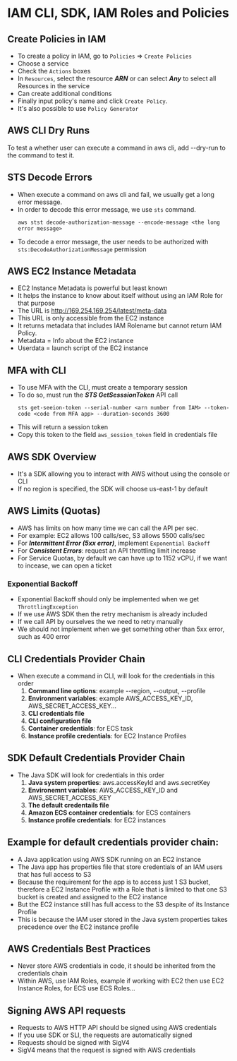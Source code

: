 # IAM CLI, SDK, IAM Roles and Policies

## Create Policies in IAM
- To create a policy in IAM, go to ```Policies``` => ```Create Policies```
- Choose a service
- Check the ```Actions``` boxes
- In ```Resources```, select the resource ***ARN*** or can select ***Any*** to select all Resources in the service
- Can create additional conditions
- Finally input policy's name and click ```Create Policy```.
- It's also possible to use ```Policy Generator```

## AWS CLI Dry Runs
To test a whether user can execute a command in aws cli, add --dry-run to the command to test it.

## STS Decode Errors
- When execute a command on aws cli and fail, we usually get a long error message.
- In order to decode this error message, we use ```sts``` command.
    ```
    aws stst decode-authorization-message --encode-message <the long error message>
    ```
- To decode a error message, the user needs to be authorized with ```sts:DecodeAuthorizationMessage``` permission

## AWS EC2 Instance Metadata
- EC2 Instance Metadata is powerful but least known
- It helps the instance to know about itself without using an IAM Role for that purpose
- The URL is http://169.254.169.254/latest/meta-data
- This URL is only accessible from the EC2 instance
- It returns metadata that includes IAM Rolename but cannot return IAM Policy.
- Metadata = Info about the EC2 instance
- Userdata = launch script of the EC2 instance

## MFA with CLI
- To use MFA with the CLI, must create a temporary session
- To do so, must run the ***STS GetSesssionToken*** API call
    ```
    sts get-seeion-token --serial-number <arn number from IAM> --token-code <code from MFA app> --duration-seconds 3600
    ```
- This will return a session token
- Copy this token to the field ```aws_session_token``` field in  credentials file

## AWS SDK Overview
- It's a SDK allowing you to interact with AWS without using the console or CLI
- If no region is specified, the SDK will choose us-east-1 by default

## AWS Limits (Quotas)
- AWS has limits on how many time we can call the API per sec.
- For example: EC2 allows 100 calls/sec, S3 allows 5500 calls/sec
- For ***Intermittent Error (5xx error)***, implement ```Exponential Backoff``` 
- For ***Consistent Errors***: request an API throttling limit increase
- For Service Quotas, by default we can have up to 1152 vCPU, if we want to incease, we can open a ticket

### Exponential Backoff
- Exponential Backoff should only be implemented when we get ```ThrottlingException```
- If we use AWS SDK then the retry mechanism is already included
- If we call API by ourselves the we need to retry manually 
- We should not implement when we get something other than 5xx error, such as 400 error

## CLI Credentials Provider Chain
- When execute a command in CLI, will look for the credentials in this order
  1. **Command line options**: example --region, --output, --profile
  2. **Environment variables**: example AWS_ACCESS_KEY_ID, AWS_SECRET_ACCESS_KEY...
  3. **CLI credentials file**
  4. **CLI configuration file**
  5. **Container credentials**: for ECS task
  6. **Instance profile credentials**: for EC2 Instance Profiles

## SDK Default Credentials Provider Chain
- The Java SDK will look for credentials in this order
  1. **Java system properties**: aws.accessKeyId and aws.secretKey
  2. **Environemnt variables**: AWS_ACCESS_KEY_ID and AWS_SECRET_ACCESS_KEY
  3. **The default credentails file**
  4. **Amazon ECS container credentials**: for ECS containers
  5. **Instance profile credentials**: for EC2 instances

## Example for default credentials provider chain:
- A Java application using AWS SDK running on an EC2 instance
- The Java app has properties file that store credentials of an IAM users that has full access to S3
- Because the requirement for the app is to access just 1 S3 bucket, therefore a EC2 Instance Profile with a Role that is limited to that one S3 bucket is created and assigned to the EC2 instance
- But the EC2 instance still has full access to the S3 despite of its Instance Profile
- This is because the IAM user stored in the Java system properties takes precedence over the EC2 instance profile

## AWS Credentials Best Practices
- Never store AWS credentials in code, it should be inherited from the credentials chain
- Within AWS, use IAM Roles, example if working with EC2 then use EC2 Instance Roles, for ECS use ECS Roles...

## Signing AWS API requests
- Requests to AWS HTTP API should be signed using AWS credentials
- If you use SDK or SLI, the requests are automatically signed
- Requests should be signed with SigV4
- SigV4 means that the request is signed with AWS credentials